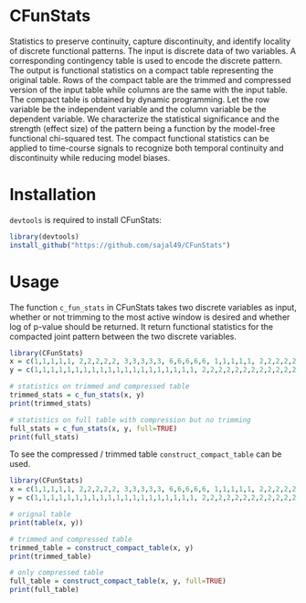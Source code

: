 # CFunStats
Statistics to preserve continuity, capture discontinuity, and identify locality of discrete functional patterns. The input is discrete data of two variables. A corresponding contingency table is used to encode the discrete pattern. The output is functional statistics on a compact table representing the original table. Rows of the compact table are the trimmed and compressed version of the input table while columns are the same with the input table. The compact table is obtained by dynamic programming. Let the row variable be the independent variable and the column variable be the dependent variable. We characterize the statistical significance and the strength (effect size) of the pattern being a function by the model-free functional chi-squared test. The compact functional statistics can be applied to time-course signals to recognize both temporal continuity and discontinuity while reducing model biases.

# Installation
`devtools` is required to install CFunStats:

```r
library(devtools)
install_github("https://github.com/sajal49/CFunStats")
```


# Usage
The function `c_fun_stats` in CFunStats takes two discrete variables as input, whether or not trimming to the most active window is desired and whether log of p-value should be returned. It return functional statistics for the compacted joint pattern between the two discrete variables.

```r
library(CFunStats)
x = c(1,1,1,1,1, 2,2,2,2,2, 3,3,3,3,3, 6,6,6,6,6, 1,1,1,1,1, 2,2,2,2,2, 4,4,4,4,4, 6,6,6,6,6, 1,1,1,1,1, 2,2,2,2,2, 5,5,5,5,5, 6,6,6,6,6)
y = c(1,1,1,1,1,1,1,1,1,1,1,1,1,1,1,1,1,1,1,1, 2,2,2,2,2,2,2,2,2,2,2,2,2,2,2,2,2,2,2,2, 3,3,3,3,3,3,3,3,3,3,3,3,3,3,3,3,3,3,3,3)

# statistics on trimmed and compressed table
trimmed_stats = c_fun_stats(x, y)
print(trimmed_stats)

# statistics on full table with compression but no trimming
full_stats = c_fun_stats(x, y, full=TRUE)
print(full_stats)
```

To see the compressed / trimmed table `construct_compact_table` can be used.

```r
library(CFunStats)
x = c(1,1,1,1,1, 2,2,2,2,2, 3,3,3,3,3, 6,6,6,6,6, 1,1,1,1,1, 2,2,2,2,2, 4,4,4,4,4, 6,6,6,6,6, 1,1,1,1,1, 2,2,2,2,2, 5,5,5,5,5, 6,6,6,6,6)
y = c(1,1,1,1,1,1,1,1,1,1,1,1,1,1,1,1,1,1,1,1, 2,2,2,2,2,2,2,2,2,2,2,2,2,2,2,2,2,2,2,2, 3,3,3,3,3,3,3,3,3,3,3,3,3,3,3,3,3,3,3,3)

# orignal table
print(table(x, y))

# trimmed and compressed table
trimmed_table = construct_compact_table(x, y)
print(trimmed_table)

# only compressed table
full_table = construct_compact_table(x, y, full=TRUE)
print(full_table)
```


